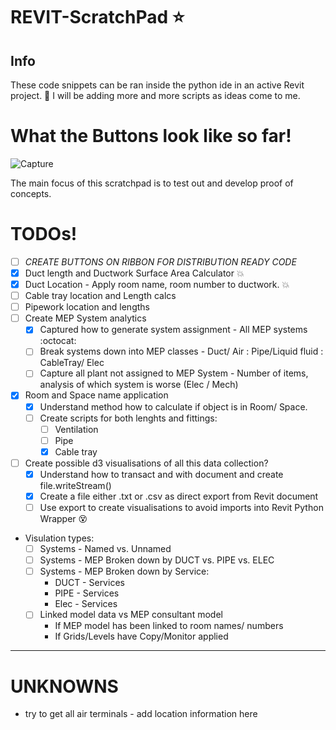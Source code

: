# REVIT-ScratchPad :star:
## Info
These code snippets can be ran inside the python ide in an active Revit project. :snake:
I will be adding more and more scripts as ideas come to me.

# What the Buttons look like so far!
![Capture](https://user-images.githubusercontent.com/26323783/54621454-ac070300-4a5f-11e9-87c2-895add0142c5.PNG)

The main focus of this scratchpad is to test out and develop proof of concepts.

# TODOs! 

- [ ] *CREATE BUTTONS ON RIBBON FOR DISTRIBUTION READY CODE*
- [x] Duct length and Ductwork Surface Area Calculator :boom:
- [x] Duct Location - Apply room name, room number to ductwork. :boom:
- [ ] Cable tray location and Length calcs
- [ ] Pipework location and lengths
- [ ] Create MEP System analytics
     - [x] Captured how to generate system assignment - All MEP systems :octocat:
     - [ ] Break systems down into MEP classes - Duct/ Air : Pipe/Liquid fluid : CableTray/ Elec
     - [ ] Capture all plant not assigned to MEP System - Number of items, analysis of which system is worse (Elec / Mech)
- [x] Room and Space name application
     - [x] Understand method how to calculate if object is in Room/ Space.
     - [ ] Create scripts for both lenghts and fittings:
          - [ ] Ventilation
          - [ ] Pipe
          - [x] Cable tray
- [ ] Create possible d3 visualisations of all this data collection?
     - [x] Understand how to transact and with document and create file.writeStream()
     - [x] Create a file either .txt or .csv as direct export from Revit document
     - [ ] Use export to create visualisations to avoid imports into Revit Python Wrapper :dizzy_face:
+ Visulation types:
     - [ ] Systems - Named vs. Unnamed
     - [ ] Systems - MEP Broken down by DUCT vs. PIPE vs. ELEC
     - [ ] Systems - MEP Broken down by Service:
          + DUCT - Services
          + PIPE - Services
          + Elec - Services
     - [ ] Linked model data vs MEP consultant model
          * If MEP model has been linked to room names/ numbers
          * If Grids/Levels have Copy/Monitor applied

---
# UNKNOWNS
* try to get all air terminals - add location information here

